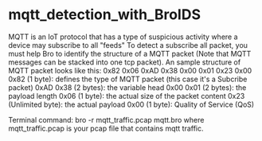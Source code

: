 # mqtt_detection_with_BroIDS
MQTT is an IoT protocol that has a type of suspicious activity where a device may subscribe to all "feeds"
To detect a subscribe all packet, you must help Bro to identify the structure of a MQTT packet (Note that MQTT messages can be stacked into one tcp packet).
An sample structure of MQTT packet looks like this: 0x82 0x06 0xAD 0x38 0x00 0x01 0x23 0x00
0x82 (1 byte): defines the type of MQTT packet (this case it's a Subcribe packet)
0xAD 0x38 (2 bytes): the variable head
0x00 0x01 (2 bytes): the payload length
0x06 (1 byte): the actual size of the packet content
0x23 (Unlimited byte): the actual payload
0x00 (1 byte): Quality of Service (QoS)

Terminal command: bro -r mqtt_traffic.pcap mqtt.bro where mqtt_traffic.pcap is your pcap file that contains mqtt traffic.
